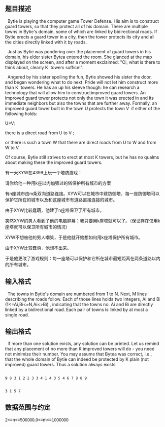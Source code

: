 ## 题目描述

<p class="MsoNormal" align="left" style="margin-bottom: 10.75pt; background-color: white; background-position: initial initial; background-repeat: initial initial; "></p>
<div>
   Bytie is playing the computer game Tower Defense. His aim is to construct guard towers, so that they protect all of his domain. There are multiple towns in Bytie's domain, some of which are linked by bidirectional roads. If Bytie erects a guard tower in a city, then the tower protects its city and all the cities directly linked with it by roads.
</div>
<div>
   Just as Bytie was pondering over the placement of guard towers in his domain, his elder sister Bytea entered the room. She glanced at the map displayed on the screen, and after a moment exclaimed: "Oi, what is there to think about, clearly K  towers suffice!".
</div>
<div>
   Angered by his sister spoiling the fun, Bytie showed his sister the door, and began wondering what to do next. Pride will not let him construct more than K  towers. He has an up his sleeve though: he can research a technology that will allow him to constructimproved guard towers. An improved guard tower protects not only the town it was erected in and its immediate neighbors but also the towns that are further away. Formally, an improved guard tower built in the town U protects the town V  if either of the following holds:
</div>
<div>
 U=V;
</div>
<div>
 there is a direct road from U to V ;
</div>
<div>
 or there is such a town W that there are direct roads from U to W and from W to V.
</div>
<div>
 Of course, Bytie still strives to erect at most K towers, but he has no qualms about making these the improved guard towers.
</div>
<div>
 有一天XYW在4399上玩一个塔防游戏：
</div>
<div>
 请你给他一种用k座以内加强过的塔保护所有城市的方案
</div>
<div>
 有n座城市由m条双向道路连接。XYW可以在城市中建防御塔，每一座防御塔可以保护它所在的城市以及和这座城市有道路直接连接的城市。
</div>
<div>
 由于XYW比较蠢萌，他建了n座塔保卫了所有城市。
</div>
<div>
 突然XYW的男人看到了他的电脑屏幕：我只要用k座塔就可以了。（保证存在仅用k座塔就可以保卫所有城市的情况）
</div>
<div>
 XYW不想被他的男人嘲笑，于是他就开始想如何用k座塔保护所有城市。
</div>
<div>
 由于XYW比较蠢萌，他想不出来。
</div>
<div>
 于是他更改了游戏规则：每一座塔可以保护和它所在城市最短距离在两条道路以内的所有城市。
</div>
<div></div>
<p class="MsoNormal" align="left" style="margin-bottom: 10.75pt; background-color: white; background-position: initial initial; background-repeat: initial initial; "></p>
<p></p>

## 输入格式

<div></div>
<div>
 <p class="MsoNormal" align="left" style="background-color: white; margin-bottom: 10.75pt; "></p>
 <p class="MsoNormal" align="left" style="margin-bottom: 10.75pt;">  The towns in Bytie's domain are numbered from 1 to N. Next, M lines describing the roads follow. Each of those lines holds two integers, Ai and Bi (1<=Ai,Bi<=N,Ai<>Bi) , indicating that the towns no. Ai and Bi are directly linked by a bidirectional road. Each pair of towns is linked by at most a single road.</p>
 <p class="MsoNormal" align="left" style="background-color: white; margin-bottom: 10.75pt; "></p>
</div>
<div>
 <p></p>
</div>

## 输出格式

<div></div>
<div>
 <p class="MsoNormal" align="left" style="background-color: white; margin-bottom: 10.75pt; "></p>
 <p class="MsoNormal" align="left" style="margin-bottom: 10.75pt;">  If more than one solution exists, any solution can be printed. Let us remind that any placement of no more than K improved towers will do - you need not minimize their number. You may assume that Bytea was correct, i.e., that the whole domain of Bytie can indeed be protected by K plain (not improved) guard towers. Thus a solution always exists.</p>
 <p class="MsoNormal" align="left" style="background-color: white; margin-bottom: 10.75pt; "></p>
</div>
<p></p>

```input1
9 8 3 1 2 2 3 3 4 1 4 3 5 4 6 7 8 8 9
```
```output1
3 1 5 7
```
## 数据范围与约定

<p><a id="fck_paste_padding">﻿</a><span style="font-family: arial, verdana, helvetica, sans-serif;">2<=n<=500000,0<=m<=1000000</span></p>

